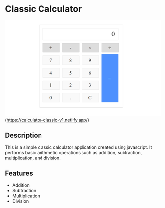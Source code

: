 # Classic Calculator

![Calculator Image](./design/calculator.png)(https://calculator-classic-v1.netlify.app/)

## Description

This is a simple classic calculator application created using javascript. It performs basic arithmetic operations such as addition, subtraction, multiplication, and division.

## Features

- Addition
- Subtraction
- Multiplication
- Division
